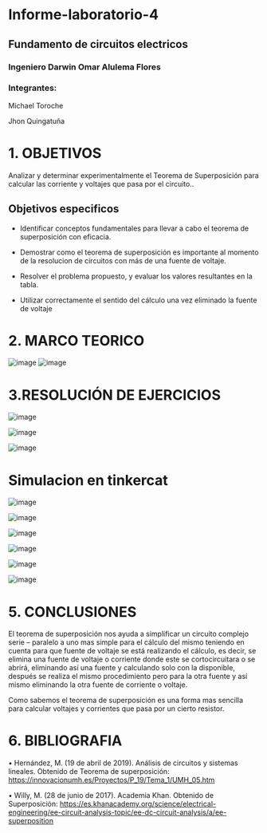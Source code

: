 # Informe-laboratorio-4

## Fundamento de circuitos electricos

### Ingeniero Darwin Omar Alulema Flores

### Integrantes:
Michael Toroche

Jhon Quingatuña

# 1. OBJETIVOS

Analizar y determinar experimentalmente el Teorema de Superposición para calcular las corriente y voltajes que pasa por el circuito..

## Objetivos especificos

* Identificar conceptos fundamentales para llevar a cabo el teorema de superposición con eficacia.

* Demostrar como el teorema de superposición es importante al momento de la resolucion de circuitos con más de una fuente de voltaje.

* Resolver el problema propuesto, y evaluar los valores resultantes en la tabla.

* Utilizar correctamente el sentido del cálculo una vez eliminado la fuente de voltaje

# 2. MARCO TEORICO

![image](https://user-images.githubusercontent.com/116775893/209244198-dad85f85-da50-4495-90a4-51d58ea4e33e.png)
![image](https://user-images.githubusercontent.com/116775893/209244343-ca5a4100-3450-452e-9dbd-92325792631a.png)

# 3.RESOLUCIÓN DE EJERCICIOS

![image](https://user-images.githubusercontent.com/116761073/209261327-e47b5a54-b402-441c-8579-b7c0b914f968.png)

![image](https://user-images.githubusercontent.com/116761073/209261451-ad57e863-a206-4d2a-ba17-a3d732f7ce5b.png)

![image](https://user-images.githubusercontent.com/116761073/209249746-e027a88c-9a70-47b8-9cb2-ab83495c3bad.png)

# Simulacion en tinkercat

![image](https://user-images.githubusercontent.com/116761073/209253894-f6646b8a-0567-4d96-ba46-e21d8587fe1b.png)

![image](https://user-images.githubusercontent.com/116761073/209253662-b39fcb42-c028-4638-970d-cdddb1a7bc62.png)

![image](https://user-images.githubusercontent.com/116761073/209254254-bdbfc2ac-6d3e-4432-a1b4-2e8f489328a7.png)

![image](https://user-images.githubusercontent.com/116761073/209254496-6f161d81-e279-4852-af15-0ab6788cf85a.png)

![image](https://user-images.githubusercontent.com/116761073/209254659-b946c3fb-e6d5-4c1a-836a-b700498b3806.png)

![image](https://user-images.githubusercontent.com/116761073/209254879-0fe91b76-302f-483d-a922-7c5135cc68ca.png)




# 5. CONCLUSIONES
El teorema de superposición nos ayuda a simplificar un circuito complejo serie – paralelo a uno mas simple para el cálculo del mismo teniendo en cuenta para que fuente de voltaje se está realizando el cálculo, es decir, se elimina una fuente de voltaje o corriente donde este se cortocircuitara o se abrirá, eliminando así una fuente y calculando solo con la disponible, después se realiza el mismo procedimiento pero para la otra fuente y así mismo eliminando la otra fuente de corriente o voltaje.

Como sabemos el teorema de superposición es una forma mas sencilla para calcular voltajes y corrientes que pasa por un cierto resistor.
# 6. BIBLIOGRAFIA
•	Hernández, M. (19 de abril de 2019). Análisis de circuitos y sistemas lineales. Obtenido de Teorema de superposición: https://innovacionumh.es/Proyectos/P_19/Tema_1/UMH_05.htm

•	Willy, M. (28 de junio de 2017). Academia Khan. Obtenido de Superposición: https://es.khanacademy.org/science/electrical-engineering/ee-circuit-analysis-topic/ee-dc-circuit-analysis/a/ee-superposition

